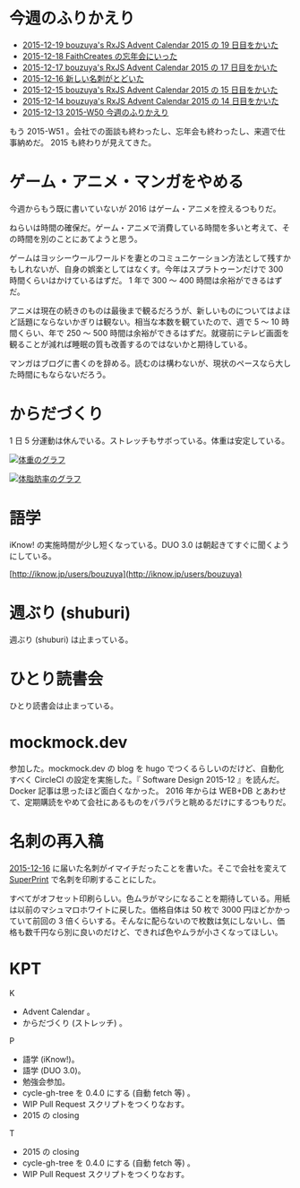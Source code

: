 # 今週のふりかえり

- [2015-12-19 bouzuya's RxJS Advent Calendar 2015 の 19 日目をかいた][2015-12-19]
- [2015-12-18 FaithCreates の忘年会にいった][2015-12-18]
- [2015-12-17 bouzuya's RxJS Advent Calendar 2015 の 17 日目をかいた][2015-12-17]
- [2015-12-16 新しい名刺がとどいた][2015-12-16]
- [2015-12-15 bouzuya's RxJS Advent Calendar 2015 の 15 日目をかいた][2015-12-15]
- [2015-12-14 bouzuya's RxJS Advent Calendar 2015 の 14 日目をかいた][2015-12-14]
- [2015-12-13 2015-W50 今週のふりかえり][2015-12-13]

もう 2015-W51 。会社での面談も終わったし、忘年会も終わったし、来週で仕事納めだ。 2015 も終わりが見えてきた。

# ゲーム・アニメ・マンガをやめる

今週からもう既に書いていないが 2016 はゲーム・アニメを控えるつもりだ。

ねらいは時間の確保だ。ゲーム・アニメで消費している時間を多いと考えて、その時間を別のことにあてようと思う。

ゲームはヨッシーウールワールドを妻とのコミュニケーション方法として残すかもしれないが、自身の娯楽としてはなくす。今年はスプラトゥーンだけで 300 時間くらいはかけているはずだ。 1 年で 300 〜 400 時間は余裕ができるはずだ。

アニメは現在の続きのものは最後まで観るだろうが、新しいものについてはよほど話題にならないかぎりは観ない。相当な本数を観ていたので、週で 5 〜 10 時間くらい、年で 250 〜 500  時間は余裕ができるはずだ。就寝前にテレビ画面を観ることが減れば睡眠の質も改善するのではないかと期待している。

マンガはブログに書くのを辞める。読むのは構わないが、現状のペースなら大した時間にもならないだろう。

# からだづくり

1 日 5 分運動は休んでいる。ストレッチもサボっている。体重は安定している。

[![体重のグラフ][graph-weight-img]][graph-weight-url]

[![体脂肪率のグラフ][graph-percent-img]][graph-percent-url]

# 語学

iKnow! の実施時間が少し短くなっている。DUO 3.0 は朝起きてすぐに聞くようにしている。

[http://iknow.jp/users/bouzuya](http://iknow.jp/users/bouzuya)

# 週ぶり (shuburi)

週ぶり (shuburi) は止まっている。

# ひとり読書会

ひとり読書会は止まっている。

# mockmock.dev

参加した。mockmock.dev の blog を hugo でつくるらしいのだけど、自動化すべく CircleCI の設定を実施した。『 Software Design 2015-12 』を読んだ。 Docker 記事は思ったほど面白くなかった。 2016 年からは WEB+DB とあわせて、定期購読をやめて会社にあるものをパラパラと眺めるだけにするつもりだ。

# 名刺の再入稿

[2015-12-16][] に届いた名刺がイマイチだったことを書いた。そこで会社を変えて [SuperPrint](http://www.superprint.jp/) で名刺を印刷することにした。

すべてがオフセット印刷らしい。色ムラがマシになることを期待している。用紙は以前のマシュマロホワイトに戻した。価格自体は 50 枚で 3000 円ほどかかっていて前回の 3 倍くらいする。そんなに配らないので枚数は気にしないし、価格も数千円なら別に良いのだけど、できれば色やムラが小さくなってほしい。

# KPT

K

- Advent Calendar 。
- からだづくり (ストレッチ) 。

P

- 語学 (iKnow!)。
- 語学 (DUO 3.0)。
- 勉強会参加。
- cycle-gh-tree を 0.4.0 にする (自動 fetch 等) 。
- WIP Pull Request スクリプトをつくりなおす。
- 2015 の closing

T

- 2015 の closing
- cycle-gh-tree を 0.4.0 にする (自動 fetch 等) 。
- WIP Pull Request スクリプトをつくりなおす。

[graph-percent-img]: http://graph.hatena.ne.jp/bouzuya/graph?graphname=percent&startdate=2015-01-01&enddate=2015-12-20
[graph-percent-url]: http://graph.hatena.ne.jp/bouzuya/percent/?startdate=2015-01-01&enddate=2015-12-20
[graph-weight-img]: http://graph.hatena.ne.jp/bouzuya/graph?graphname=weight&startdate=2015-01-01&enddate=2015-12-20
[graph-weight-url]: http://graph.hatena.ne.jp/bouzuya/weight/?startdate=2015-01-01&enddate=2015-12-20
[2015-12-13]: http://blog.bouzuya.net/2015/12/13/
[2015-12-14]: http://blog.bouzuya.net/2015/12/14/
[2015-12-15]: http://blog.bouzuya.net/2015/12/15/
[2015-12-16]: http://blog.bouzuya.net/2015/12/16/
[2015-12-17]: http://blog.bouzuya.net/2015/12/17/
[2015-12-18]: http://blog.bouzuya.net/2015/12/18/
[2015-12-19]: http://blog.bouzuya.net/2015/12/19/

